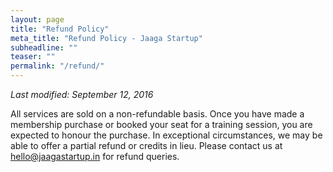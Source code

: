 ```yaml
---
layout: page
title: "Refund Policy"
meta_title: "Refund Policy - Jaaga Startup"
subheadline: ""
teaser: ""
permalink: "/refund/"
---
```


_Last modified: September 12, 2016_

All services are sold on a non-refundable basis. Once you have made a membership purchase or booked your seat for a training session, you are expected to honour the purchase. In exceptional circumstances, we may be able to offer a partial refund or credits in lieu. Please contact us at hello@jaagastartup.in for refund queries.

